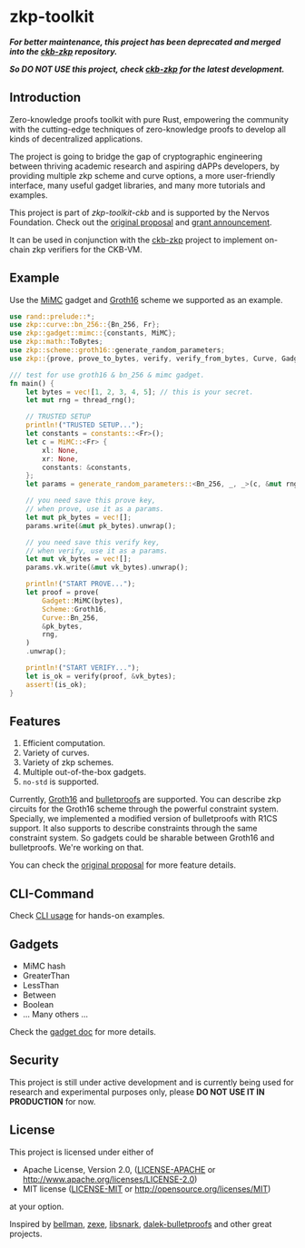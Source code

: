 # zkp-toolkit

***For better maintenance, this project has been deprecated and merged into the [ckb-zkp](https://github.com/sec-bit/ckb-zkp) repository.***

***So DO NOT USE this project, check [ckb-zkp](https://github.com/sec-bit/ckb-zkp) for the latest development.***

## Introduction

Zero-knowledge proofs toolkit with pure Rust, empowering the community with the cutting-edge techniques of zero-knowledge proofs to develop all kinds of decentralized applications.

The project is going to bridge the gap of cryptographic engineering between thriving academic research and aspiring dAPPs developers, by providing multiple zkp scheme and curve options, a more user-friendly interface, many useful gadget libraries, and many more tutorials and examples.

This project is part of *zkp-toolkit-ckb* and is supported by the Nervos Foundation. Check out the [original proposal](https://talk.nervos.org/t/secbit-labs-zkp-toolkit-ckb-a-zero-knowledge-proof-toolkit-for-ckb/4254) and [grant announcement](https://medium.com/nervosnetwork/three-new-ecosystem-grants-awarded-892b97e8bc06).

It can be used in conjunction with the [ckb-zkp](https://github.com/sec-bit/ckb-zkp) project to implement on-chain zkp verifiers for the CKB-VM.

## Example

Use the [MiMC](http://eprint.iacr.org/2016/492) gadget and [Groth16](https://eprint.iacr.org/2016/260) scheme we supported as an example.

```rust
use rand::prelude::*;
use zkp::curve::bn_256::{Bn_256, Fr};
use zkp::gadget::mimc::{constants, MiMC};
use zkp::math::ToBytes;
use zkp::scheme::groth16::generate_random_parameters;
use zkp::{prove, prove_to_bytes, verify, verify_from_bytes, Curve, Gadget, Scheme};

/// test for use groth16 & bn_256 & mimc gadget.
fn main() {
    let bytes = vec![1, 2, 3, 4, 5]; // this is your secret.
    let mut rng = thread_rng();

    // TRUSTED SETUP
    println!("TRUSTED SETUP...");
    let constants = constants::<Fr>();
    let c = MiMC::<Fr> {
        xl: None,
        xr: None,
        constants: &constants,
    };
    let params = generate_random_parameters::<Bn_256, _, _>(c, &mut rng).unwrap();

    // you need save this prove key,
    // when prove, use it as a params.
    let mut pk_bytes = vec![];
    params.write(&mut pk_bytes).unwrap();

    // you need save this verify key,
    // when verify, use it as a params.
    let mut vk_bytes = vec![];
    params.vk.write(&mut vk_bytes).unwrap();

    println!("START PROVE...");
    let proof = prove(
        Gadget::MiMC(bytes),
        Scheme::Groth16,
        Curve::Bn_256,
        &pk_bytes,
        rng,
    )
    .unwrap();

    println!("START VERIFY...");
    let is_ok = verify(proof, &vk_bytes);
    assert!(is_ok);
}
```

## Features

1. Efficient computation.
2. Variety of curves.
3. Variety of zkp schemes.
4. Multiple out-of-the-box gadgets.
5. `no-std` is supported.

Currently, [Groth16](https://eprint.iacr.org/2016/260) and [bulletproofs](https://crypto.stanford.edu/bulletproofs/) are supported. You can describe zkp circuits for the Groth16 scheme through the powerful constraint system. Specially, we implemented a modified version of bulletproofs with R1CS support. It also supports to describe constraints through the same constraint system. So gadgets could be sharable between Groth16 and bulletproofs. We're working on that.

You can check the [original proposal](https://talk.nervos.org/t/secbit-labs-zkp-toolkit-ckb-a-zero-knowledge-proof-toolkit-for-ckb/4254) for more feature details.

## CLI-Command

Check [CLI usage](./cli) for hands-on examples.

## Gadgets

- MiMC hash
- GreaterThan
- LessThan
- Between
- Boolean
- ... Many others ...

Check the [gadget doc](./src/gadget) for more details.

## Security

This project is still under active development and is currently being used for research and experimental purposes only, please **DO NOT USE IT IN PRODUCTION** for now.

## License

This project is licensed under either of

 * Apache License, Version 2.0, ([LICENSE-APACHE](LICENSE-APACHE) or
   http://www.apache.org/licenses/LICENSE-2.0)
 * MIT license ([LICENSE-MIT](LICENSE-MIT) or
   http://opensource.org/licenses/MIT)

at your option.

Inspired by [bellman](https://github.com/zkcrypto/bellman), [zexe](https://github.com/scipr-lab/zexe), [libsnark](https://github.com/scipr-lab/libsnark), [dalek-bulletproofs](https://github.com/dalek-cryptography/bulletproofs) and other great projects.
